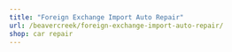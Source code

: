 ```yaml
---
title: "Foreign Exchange Import Auto Repair"
url: /beavercreek/foreign-exchange-import-auto-repair/
shop: car repair
---
```

